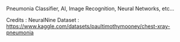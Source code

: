 Pneumonia Classifier, AI, Image Recognition, Neural Networks, etc...


Credits : NeuralNine
Dataset : https://www.kaggle.com/datasets/paultimothymooney/chest-xray-pneumonia

